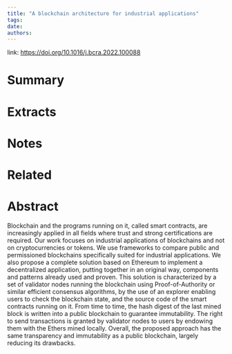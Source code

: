 ```yaml
---
title: "A blockchain architecture for industrial applications"
tags: 
date:
authors:
---
```


link: https://doi.org/10.1016/j.bcra.2022.100088

# Summary

# Extracts

# Notes

# Related

# Abstract
Blockchain and the programs running on it, called smart contracts, are increasingly applied in all fields where trust and strong certifications are required. Our work focuses on industrial applications of blockchains and not on cryptocurrencies or tokens. We use frameworks to compare public and permissioned blockchains specifically suited for industrial applications. We also propose a complete solution based on Ethereum to implement a decentralized application, putting together in an original way, components and patterns already used and proven. This solution is characterized by a set of validator nodes running the blockchain using Proof-of-Authority or similar efficient consensus algorithms, by the use of an explorer enabling users to check the blockchain state, and the source code of the smart contracts running on it. From time to time, the hash digest of the last mined block is written into a public blockchain to guarantee immutability. The right to send transactions is granted by validator nodes to users by endowing them with the Ethers mined locally. Overall, the proposed approach has the same transparency and immutability as a public blockchain, largely reducing its drawbacks.